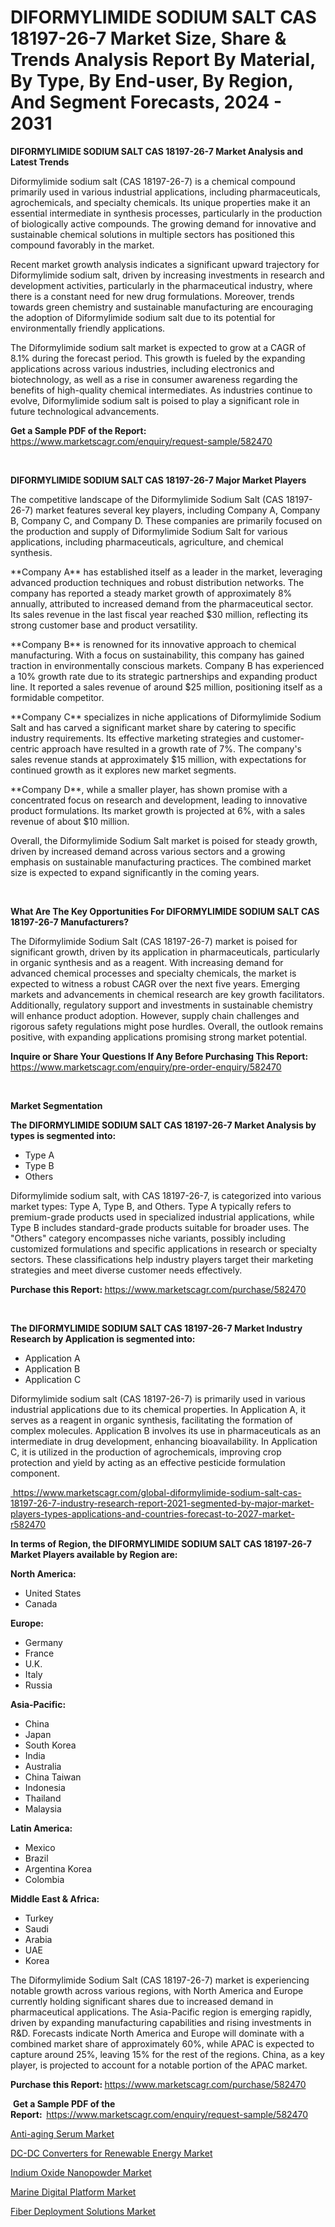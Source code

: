 <p><h1>DIFORMYLIMIDE SODIUM SALT CAS 18197-26-7 Market Size, Share & Trends Analysis Report By Material, By Type, By End-user, By Region, And Segment Forecasts, 2024 - 2031</h1></p><p><strong>DIFORMYLIMIDE SODIUM SALT CAS 18197-26-7 Market Analysis and Latest Trends</strong></p>
<p><p>Diformylimide sodium salt (CAS 18197-26-7) is a chemical compound primarily used in various industrial applications, including pharmaceuticals, agrochemicals, and specialty chemicals. Its unique properties make it an essential intermediate in synthesis processes, particularly in the production of biologically active compounds. The growing demand for innovative and sustainable chemical solutions in multiple sectors has positioned this compound favorably in the market.</p><p>Recent market growth analysis indicates a significant upward trajectory for Diformylimide sodium salt, driven by increasing investments in research and development activities, particularly in the pharmaceutical industry, where there is a constant need for new drug formulations. Moreover, trends towards green chemistry and sustainable manufacturing are encouraging the adoption of Diformylimide sodium salt due to its potential for environmentally friendly applications.</p><p>The Diformylimide sodium salt market is expected to grow at a CAGR of 8.1% during the forecast period. This growth is fueled by the expanding applications across various industries, including electronics and biotechnology, as well as a rise in consumer awareness regarding the benefits of high-quality chemical intermediates. As industries continue to evolve, Diformylimide sodium salt is poised to play a significant role in future technological advancements.</p></p>
<p><strong>Get a Sample PDF of the Report:&nbsp;</strong> <a href="https://www.marketscagr.com/enquiry/request-sample/582470?utm_campaign=1550&utm_medium=2&utm_source=Github&utm_content=ia&utm_term=12102024&utm_id=diformylimide-sodium-salt-cas-18197-26-7">https://www.marketscagr.com/enquiry/request-sample/582470</a></p>
<p>&nbsp;</p>
<p><strong>DIFORMYLIMIDE SODIUM SALT CAS 18197-26-7 Major Market Players</strong></p>
<p><p>The competitive landscape of the Diformylimide Sodium Salt (CAS 18197-26-7) market features several key players, including Company A, Company B, Company C, and Company D. These companies are primarily focused on the production and supply of Diformylimide Sodium Salt for various applications, including pharmaceuticals, agriculture, and chemical synthesis.</p><p>**Company A** has established itself as a leader in the market, leveraging advanced production techniques and robust distribution networks. The company has reported a steady market growth of approximately 8% annually, attributed to increased demand from the pharmaceutical sector. Its sales revenue in the last fiscal year reached $30 million, reflecting its strong customer base and product versatility.</p><p>**Company B** is renowned for its innovative approach to chemical manufacturing. With a focus on sustainability, this company has gained traction in environmentally conscious markets. Company B has experienced a 10% growth rate due to its strategic partnerships and expanding product line. It reported a sales revenue of around $25 million, positioning itself as a formidable competitor.</p><p>**Company C** specializes in niche applications of Diformylimide Sodium Salt and has carved a significant market share by catering to specific industry requirements. Its effective marketing strategies and customer-centric approach have resulted in a growth rate of 7%. The company's sales revenue stands at approximately $15 million, with expectations for continued growth as it explores new market segments.</p><p>**Company D**, while a smaller player, has shown promise with a concentrated focus on research and development, leading to innovative product formulations. Its market growth is projected at 6%, with a sales revenue of about $10 million.</p><p>Overall, the Diformylimide Sodium Salt market is poised for steady growth, driven by increased demand across various sectors and a growing emphasis on sustainable manufacturing practices. The combined market size is expected to expand significantly in the coming years.</p></p>
<p>&nbsp;</p>
<p><strong>What Are The Key Opportunities For DIFORMYLIMIDE SODIUM SALT CAS 18197-26-7 Manufacturers?</strong></p>
<p><p>The Diformylimide Sodium Salt (CAS 18197-26-7) market is poised for significant growth, driven by its application in pharmaceuticals, particularly in organic synthesis and as a reagent. With increasing demand for advanced chemical processes and specialty chemicals, the market is expected to witness a robust CAGR over the next five years. Emerging markets and advancements in chemical research are key growth facilitators. Additionally, regulatory support and investments in sustainable chemistry will enhance product adoption. However, supply chain challenges and rigorous safety regulations might pose hurdles. Overall, the outlook remains positive, with expanding applications promising strong market potential.</p></p>
<p><strong>Inquire or Share Your Questions If Any Before Purchasing This Report:</strong> <a href="https://www.marketscagr.com/enquiry/pre-order-enquiry/582470?utm_campaign=1550&utm_medium=2&utm_source=Github&utm_content=ia&utm_term=12102024&utm_id=diformylimide-sodium-salt-cas-18197-26-7">https://www.marketscagr.com/enquiry/pre-order-enquiry/582470</a></p>
<p>&nbsp;</p>
<p><strong>Market Segmentation</strong></p>
<p><strong>The DIFORMYLIMIDE SODIUM SALT CAS 18197-26-7 Market Analysis by types is segmented into:</strong></p>
<p><ul><li>Type A</li><li>Type B</li><li>Others</li></ul></p>
<p><p>Diformylimide sodium salt, with CAS 18197-26-7, is categorized into various market types: Type A, Type B, and Others. Type A typically refers to premium-grade products used in specialized industrial applications, while Type B includes standard-grade products suitable for broader uses. The "Others" category encompasses niche variants, possibly including customized formulations and specific applications in research or specialty sectors. These classifications help industry players target their marketing strategies and meet diverse customer needs effectively.</p></p>
<p><strong>Purchase this Report:&nbsp;</strong><a href="https://www.marketscagr.com/purchase/582470?utm_campaign=1550&utm_medium=2&utm_source=Github&utm_content=ia&utm_term=12102024&utm_id=diformylimide-sodium-salt-cas-18197-26-7">https://www.marketscagr.com/purchase/582470</a></p>
<p>&nbsp;</p>
<p><strong>The DIFORMYLIMIDE SODIUM SALT CAS 18197-26-7 Market Industry Research by Application is segmented into:</strong></p>
<p><ul><li>Application A</li><li>Application B</li><li>Application C</li></ul></p>
<p><p>Diformylimide sodium salt (CAS 18197-26-7) is primarily used in various industrial applications due to its chemical properties. In Application A, it serves as a reagent in organic synthesis, facilitating the formation of complex molecules. Application B involves its use in pharmaceuticals as an intermediate in drug development, enhancing bioavailability. In Application C, it is utilized in the production of agrochemicals, improving crop protection and yield by acting as an effective pesticide formulation component.</p></p>
<p><a href="https://www.marketscagr.com/global-diformylimide-sodium-salt-cas-18197-26-7-industry-research-report-2021-segmented-by-major-market-players-types-applications-and-countries-forecast-to-2027-market-r582470?utm_campaign=1550&utm_medium=2&utm_source=Github&utm_content=ia&utm_term=12102024&utm_id=diformylimide-sodium-salt-cas-18197-26-7">&nbsp;https://www.marketscagr.com/global-diformylimide-sodium-salt-cas-18197-26-7-industry-research-report-2021-segmented-by-major-market-players-types-applications-and-countries-forecast-to-2027-market-r582470</a></p>
<p><strong>In terms of Region, the DIFORMYLIMIDE SODIUM SALT CAS 18197-26-7 Market Players available by Region are:</strong></p>
<p>
    <p> <strong> North America: </strong>
        <ul>
            <li>United States</li>
            <li>Canada</li>
        </ul>
        </p> 
    <p> <strong> Europe: </strong>
        <ul>
            <li>Germany</li>
            <li>France</li>
            <li>U.K.</li>
            <li>Italy</li>
            <li>Russia</li>
        </ul>
        </p> 
    <p> <strong> Asia-Pacific: </strong>
        <ul>
            <li>China</li>
            <li>Japan</li>
            <li>South Korea</li>
            <li>India</li>
            <li>Australia</li>
            <li>China Taiwan</li>
            <li>Indonesia</li>
            <li>Thailand</li>
            <li>Malaysia</li>
        </ul>
        </p> 
    <p> <strong> Latin America: </strong>
        <ul>
            <li>Mexico</li>
            <li>Brazil</li>
            <li>Argentina Korea</li>
            <li>Colombia</li>
        </ul>
        </p> 
    <p> <strong> Middle East & Africa: </strong>
        <ul>
            <li>Turkey</li>
            <li>Saudi</li>
            <li>Arabia</li>
            <li>UAE</li>
            <li>Korea</li>
        </ul>
    </p>
    </p>
<p><p>The Diformylimide Sodium Salt (CAS 18197-26-7) market is experiencing notable growth across various regions, with North America and Europe currently holding significant shares due to increased demand in pharmaceutical applications. The Asia-Pacific region is emerging rapidly, driven by expanding manufacturing capabilities and rising investments in R&D. Forecasts indicate North America and Europe will dominate with a combined market share of approximately 60%, while APAC is expected to capture around 25%, leaving 15% for the rest of the regions. China, as a key player, is projected to account for a notable portion of the APAC market.</p></p>
<p><strong>Purchase this Report: </strong><a href="https://www.marketscagr.com/purchase/582470?utm_campaign=1550&utm_medium=2&utm_source=Github&utm_content=ia&utm_term=12102024&utm_id=diformylimide-sodium-salt-cas-18197-26-7">https://www.marketscagr.com/purchase/582470</a></p>
<p>&nbsp;<strong>Get a Sample PDF of the Report:&nbsp;&nbsp;</strong><a href="https://www.marketscagr.com/enquiry/request-sample/582470?utm_campaign=1550&utm_medium=2&utm_source=Github&utm_content=ia&utm_term=12102024&utm_id=diformylimide-sodium-salt-cas-18197-26-7">https://www.marketscagr.com/enquiry/request-sample/582470</a></p>
<p><strong></strong></p>
<p><p><a href="https://github.com/abbiewimld/Market-Research-Report-List-1/blob/main/anti-aging-serum-market.md?utm_campaign=1550&utm_medium=2&utm_source=Github&utm_content=ia&utm_term=12102024&utm_id=diformylimide-sodium-salt-cas-18197-26-7">Anti-aging Serum Market</a></p><p><a href="https://www.linkedin.com/pulse/comprehensive-analysis-global-dc-dc-converters-renewable-ypiec?utm_campaign=1550&utm_medium=2&utm_source=Github&utm_content=ia&utm_term=12102024&utm_id=diformylimide-sodium-salt-cas-18197-26-7">DC-DC Converters for Renewable Energy Market</a></p><p><a href="https://github.com/benjigwozdzus/Market-Research-Report-List-1/blob/main/indium-oxide-nanopowder-market.md?utm_campaign=1550&utm_medium=2&utm_source=Github&utm_content=ia&utm_term=12102024&utm_id=diformylimide-sodium-salt-cas-18197-26-7">Indium Oxide Nanopowder Market</a></p><p><a href="https://www.linkedin.com/pulse/decoding-marine-digital-platform-market-signals-growth-xztge?utm_campaign=1550&utm_medium=2&utm_source=Github&utm_content=ia&utm_term=12102024&utm_id=diformylimide-sodium-salt-cas-18197-26-7">Marine Digital Platform Market</a></p><p><a href="https://www.linkedin.com/pulse/unveiling-market-trends-global-fiber-deployment-solutions-0soee?utm_campaign=1550&utm_medium=2&utm_source=Github&utm_content=ia&utm_term=12102024&utm_id=diformylimide-sodium-salt-cas-18197-26-7">Fiber Deployment Solutions Market</a></p></p>